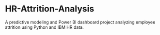 # HR-Attrition-Analysis
A predictive modeling and Power BI dashboard project analyzing employee attrition using Python and IBM HR data.
